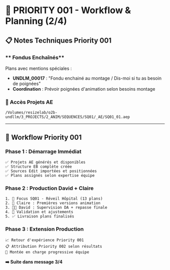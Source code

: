 # 🎯 PRIORITY 001 - Workflow & Planning (2/4)

## 📋 **Notes Techniques Priority 001**

### ** Fondus Enchaînés**
Plans avec mentions spéciales :
- **UNDLM_00017** : "Fondu enchainé au montage / Dis-moi si tu as besoin de poignées"
- **Coordination** : Prévoir poignées d'animation selon besoins montage

### **📁 Accès Projets AE**
```
/Volumes/resizelab/o2b-undllm/3_PROJECTS/2_ANIM/SEQUENCES/SQ01/_AE/SQ01_01.aep
```

---

## 🎨 **Workflow Priority 001**

### **Phase 1 : Démarrage Immédiat**
```
✅ Projets AE générés et disponibles
✅ Structure EB complète créée 
✅ Sources Edit importées et positionnées
✅ Plans assignés selon expertise équipe
```

### **Phase 2 : Production David + Claire**
```
1. 🎯 Focus SQ01 - Réveil Hôpital (13 plans)
2. 🎨 Claire : Premières versions animation
3. 👨‍🎨 David : Supervision DA + repasse finale
4. 🔄 Validation et ajustements
5. ✅ Livraison plans finalisés
```

### **Phase 3 : Extension Production**
```
📈 Retour d'expérience Priority 001
📋 Attribution Priority 002 selon résultats
🚀 Montée en charge progressive équipe
```

**➡️ Suite dans message 3/4**
